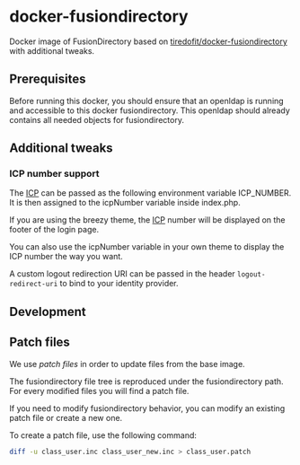 # docker-fusiondirectory
Docker image of FusionDirectory based on [tiredofit/docker-fusiondirectory](https://github.com/tiredofit/docker-fusiondirectory) with additional tweaks.

## Prerequisites

Before running this docker, you should ensure that an openldap is running and accessible to this docker fusiondirectory.
This openldap should already contains all needed objects for fusiondirectory.

## Additional tweaks

### ICP number support

The [ICP](https://en.wikipedia.org/wiki/ICP_license) can be passed as the following environment variable ICP_NUMBER. It is then assigned to the icpNumber variable inside index.php.

If you are using the breezy theme, the [ICP](https://en.wikipedia.org/wiki/ICP_license) number will be displayed on the footer of the login page.

You can also use the icpNumber variable in your own theme to display the ICP number the way you want.

A custom logout redirection URI can be passed in the header `logout-redirect-uri` to bind to your identity provider.

## Development

## Patch files

We use *patch files* in order to update files from the base image.

The fusiondirectory file tree is reproduced under the fusiondirectory path.
For every modified files you will find a patch file.

If you need to modify fusiondirectory behavior, you can modify an existing patch file or create a new one.

To create a patch file, use the following command:
``` sh
diff -u class_user.inc class_user_new.inc > class_user.patch
```
